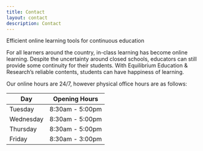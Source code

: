 ```yaml
---
title: Contact
layout: contact
description: Contact
---
```


Efficient online learning tools for continuous education

For all learners around the country, in-class learning has become online learning. Despite the uncertainty around closed schools, educators can still provide some continuity for their students. With Equilibrium Education & Research’s reliable contents, students can have happiness of learning.

Our online hours are 24/7, however physical office hours are as follows: 

| Day       |  Opening Hours   |
| --------- | ---------------- |
| Tuesday   |  8:30am - 5:00pm |
| Wednesday |  8:30am - 5:00pm |
| Thursday  |  8:30am - 5:00pm |
| Friday    |  8:30am - 3:00pm |
